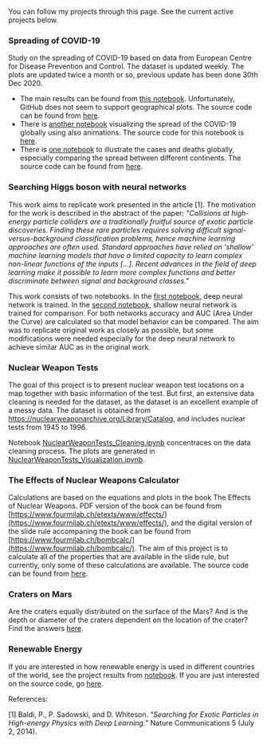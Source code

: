 You can follow my projects through this page. See the current active projects below. 

### Spreading of COVID-19 

Study on the spreading of COVID-19 based on data from European Centre for Disease Prevention and Control. The dataset is updated weekly. The plots are updated twice a month or so, previous update has been done 30th Dec 2020. 

* The main results can be found from [this notebook](http://nbviewer.ipython.org/github/MariaanaT/COVID-19-Dashboard/blob/7e8f3821b212dc8d39a751a943d922823d8320c7/COVID-19%20study%20ECDC.ipynb). Unfortunately, GitHub does not seem to support geographical plots. The source code can be found from [here](https://github.com/MariaanaT/COVID-19-Dashboard/blob/master/COVID-19%20study%20ECDC.ipynb). 
* There is [another notebook](http://nbviewer.ipython.org/github/MariaanaT/COVID-19-Dashboard/blob/7e8f3821b212dc8d39a751a943d922823d8320c7/COVID-19%20study%20ECDC-Global%20Timeseries.ipynb) visualizing the spread of the COVID-19 globally using also animations. The source code for this notebook is [here](https://github.com/MariaanaT/COVID-19-Dashboard/blob/master/COVID-19%20study%20ECDC-Global%20Timeseries.ipynb). 
* There is [one notebook](http://nbviewer.ipython.org/github/MariaanaT/COVID-19-Dashboard/blob/7e8f3821b212dc8d39a751a943d922823d8320c7/COVID-19%20study%20ECDC-Global.ipynb) to illustrate the cases and deaths globally, especially comparing the spread between different continents. The source code can be found from [here](https://github.com/MariaanaT/COVID-19-Dashboard/blob/master/COVID-19%20study%20ECDC-Global.ipynb).

### Searching Higgs boson with neural networks

This work aims to replicate work presented in the article [1]. The motivation for the work is described in the abstract of the paper: *"Collisions at high-energy particle colliders are a traditionally fruitful source of exotic particle discoveries. Finding these rare particles requires solving difficult signal-versus-background classification problems, hence machine learning approaches are often used. Standard approaches have relied on ‘shallow’ machine learning models that have a limited capacity to learn complex non-linear functions of the inputs [...]. Recent advances in the field of deep learning make it possible to learn more complex functions and better discriminate between signal and background classes."*

This work consists of two notebooks. In the [first notebook](https://github.com/MariaanaT/Higgs-DNN/blob/master/Higgs_DNN.ipynb), deep neural network is trained. In the [second notebook](https://github.com/MariaanaT/Higgs-DNN/blob/master/Higgs_shallow_NN.ipynb), shallow neural network is trained for comparison. For both networks accuracy and AUC (Area Under the Curve) are calculated so that model behavior can be compared. The aim was to replicate original work as closely as possible, but some modifications were needed especially for the deep neural network to achieve similar AUC as in the original work. 

### Nuclear Weapon Tests

The goal of this project is to present nuclear weapon test locations on a map together with basic information of the test. But first, an extensive data cleaning is needed for the dataset, as the dataset is an excellent example of a messy data. The dataset is obtained from  https://nuclearweaponarchive.org/Library/Catalog, and includes nuclear tests from 1945 to 1996. 

Notebook [NuclearWeaponTests_Cleaning.ipynb](https://github.com/MariaanaT/NuclearWeaponTests/blob/main/NuclearWeaponTests_Cleaning.ipynb) concentraces on the data cleaning process. The plots are generated in [NuclearWeaponTests_Visualization.ipynb](https://github.com/MariaanaT/NuclearWeaponTests/blob/main/NuclearWeaponTests_Visualization.ipynb). 

### The Effects of Nuclear Weapons Calculator 

Calculations are based on the equations and plots in the book The Effects of Nuclear Weapons. PDF version of the book can be found from [https://www.fourmilab.ch/etexts/www/effects/](https://www.fourmilab.ch/etexts/www/effects/), and the digital version of the slide rule accompaning the book can be found from [https://www.fourmilab.ch/bombcalc/](https://www.fourmilab.ch/bombcalc/). The aim of this project is to calculate all of the properties that are available in the slide rule, but currently, only some of these calculations are available. The source code can be found from [here](
https://github.com/MariaanaT/The-Effects-of-Nuclear-Weapons). 

### Craters on Mars

Are the craters equally distributed on the surface of the Mars? And is the depth or diameter of the craters dependent on the location of the crater? Find the answers [here](https://github.com/MariaanaT/MarsCraters/blob/master/MarsCratersStudy.ipynb). 

### Renewable Energy

If you are interested in how renewable energy is used in different countries of the world, see the project results from [notebook](https://nbviewer.jupyter.org/github/MariaanaT/RenewableElectricity/blob/931326f68d9bc04c85eff98d4407afe61019d684/RenewableElectricityOutput.ipynb). If you are just interested on the source code, go [here](https://github.com/MariaanaT/RenewableElectricity). 

References: 

[1] Baldi, P., P. Sadowski, and D. Whiteson. “*Searching for Exotic Particles in High-energy Physics with Deep Learning.*” Nature Communications 5 (July 2, 2014).
